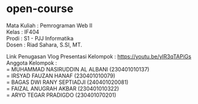 # open-course
Mata Kuliah	: Pemrograman Web II  
Kelas	: IF404  
Prodi	: S1 - PJJ Informatika  
Dosen	: Riad Sahara, S.SI, MT.    
  
Link Penugasan Vlog Presentasi Kelompok : https://youtu.be/ylR3qTAPiGs  
Anggota Kelompok :  
=	MUHAMMAD NASIRUDDIN AL ALBANI (230401010137)  
=	IRSYAD FAUZAN HANAF (230401010079)  
=	BAGAS DWI RANY SEPTIADJI (240401020081)  
=	FAIZAL ANUGRAH AKBAR (230401010322)  
=	ARYO TEGAR PRADIGDO (230401070201)  
